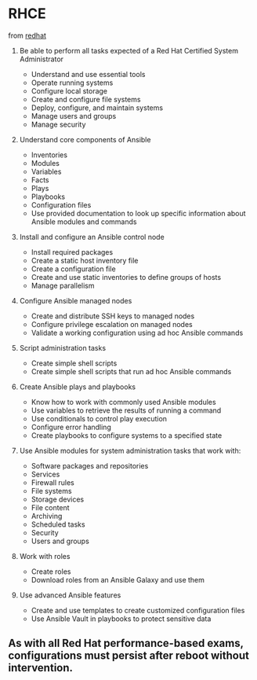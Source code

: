 # RHCE
from [redhat](https://www.redhat.com/en/services/training/ex294-red-hat-certified-engineer-rhce-exam-red-hat-enterprise-linux-8)
1. Be able to perform all tasks expected of a Red Hat Certified System Administrator
	* Understand and use essential tools
	* Operate running systems
	* Configure local storage
	* Create and configure file systems
	* Deploy, configure, and maintain systems
	* Manage users and groups
	* Manage security

2. Understand core components of Ansible
	* Inventories
	* Modules
	* Variables
	* Facts
	* Plays
	* Playbooks
	* Configuration files
	* Use provided documentation to look up specific information about Ansible modules and commands
	
3. Install and configure an Ansible control node
	* Install required packages
	* Create a static host inventory file
	* Create a configuration file
	* Create and use static inventories to define groups of hosts
	* Manage parallelism
	
4. Configure Ansible managed nodes
	* Create and distribute SSH keys to managed nodes
	* Configure privilege escalation on managed nodes
	* Validate a working configuration using ad hoc Ansible commands
	
5. Script administration tasks
	* Create simple shell scripts
	* Create simple shell scripts that run ad hoc Ansible commands

6. Create Ansible plays and playbooks
	* Know how to work with commonly used Ansible modules
	* Use variables to retrieve the results of running a command
	* Use conditionals to control play execution
	* Configure error handling
	* Create playbooks to configure systems to a specified state

7. Use Ansible modules for system administration tasks that work with:
	* Software packages and repositories
	* Services
	* Firewall rules
	* File systems
	* Storage devices
	* File content
	* Archiving
	* Scheduled tasks
	* Security
	* Users and groups

8. Work with roles
	* Create roles
	* Download roles from an Ansible Galaxy and use them

9. Use advanced Ansible features
	* Create and use templates to create customized configuration files
	* Use Ansible Vault in playbooks to protect sensitive data

## As with all Red Hat performance-based exams, configurations must persist after reboot without intervention.
